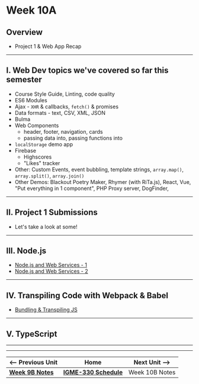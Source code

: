 # Week 10A 

## Overview 
- Project 1 & Web App Recap

<hr>

## I. Web Dev topics we've covered so far this semester

- Course Style Guide, Linting, code quality
- ES6 Modules
- Ajax - `XHR` & callbacks, `fetch()` & promises
- Data formats - text, CSV, XML, JSON
- Bulma
- Web Components
  - header, footer, navigation, cards
  - passing data into, passing functions into
- `localStorage` demo app
- Firebase
  - Highscores
  - "Likes" tracker
- Other: Custom Events, event bubbling, template strings, `array.map()`, `array.split()`, `array.join()`
- Other Demos: Blackout Poetry Maker, Rhymer (with RiTa.js), React, Vue, "Put everything in 1 component", PHP Proxy server, DogFinder, 

<hr>

## II. Project 1 Submissions
- Let's take a look at some!

<hr>

## III. Node.js

- [Node.js and Web Services - 1](https://github.com/tonethar/IGME-330-Master/blob/master/notes/node-and-web-services-1.md)
- [Node.js and Web Services - 2](https://github.com/tonethar/IGME-330-Master/blob/master/notes/node-and-web-services-2.md)

<hr>

## IV. Transpiling Code with Webpack & Babel
- [Bundling & Transpiling JS](https://github.com/tonethar/IGME-330-Master/blob/master/notes/node-and-transpiling.md)

<hr>

## V. TypeScript


<hr><hr>


| <-- Previous Unit | Home | Next Unit -->
| --- | --- | --- 
| [**Week 9B Notes**](09B.md)  |  [**IGME-330 Schedule**](../schedule.md) | Week 10B Notes
